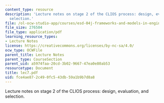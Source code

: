 ```yaml
---
content_type: resource
description: 'Lecture notes on stage 2 of the CLIOS process: design, evaluation, and
  selection.'
file: /ol-ocw-studio-app/courses/esd-04j-frameworks-and-models-in-engineering-systems-engineering-system-design-spring-2007/fce4ae872c490fc543db59a1b9b7d8a8_lec7.pdf
file_size: 276504
file_type: application/pdf
learning_resource_types:
- Lecture Notes
license: https://creativecommons.org/licenses/by-nc-sa/4.0/
ocw_type: OCWFile
parent_title: Lecture Notes
parent_type: CourseSection
parent_uid: a5974faa-20cd-3b02-9667-47ea0e80ab53
resourcetype: Document
title: lec7.pdf
uid: fce4ae87-2c49-0fc5-43db-59a1b9b7d8a8
---
```

Lecture notes on stage 2 of the CLIOS process: design, evaluation, and selection.